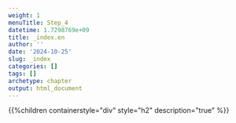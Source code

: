```yaml
---
weight: 1
menuTitle: Step_4
datetime: 1.7298769e+09
title: _index.en
author: ''
date: '2024-10-25'
slug: _index
categories: []
tags: []
archetype: chapter
output: html_document
---
```


{{%children containerstyle="div" style="h2" description="true" %}}
